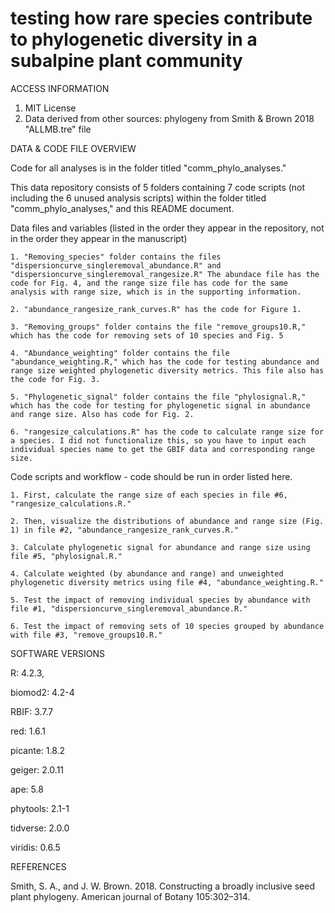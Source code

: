 # testing how rare species contribute to phylogenetic diversity in a subalpine plant community 

ACCESS INFORMATION
1. MIT License
2. Data derived from other sources: phylogeny from Smith & Brown 2018 "ALLMB.tre" file


DATA & CODE FILE OVERVIEW

Code for all analyses is in the folder titled "comm_phylo_analyses."

This data repository consists of 5 folders containing 7 code scripts (not including the 6 unused analysis scripts) within the folder titled "comm_phylo_analyses," and this README document.


Data files and variables (listed in the order they appear in the repository, not in the order they appear in the manuscript)

    1. "Removing_species" folder contains the files "dispersioncurve_singleremoval_abundance.R" and "dispersioncurve_singleremoval_rangesize.R" The abundace file has the code for Fig. 4, and the range size file has code for the same analysis with range size, which is in the supporting information. 
    
    2. "abundance_rangesize_rank_curves.R" has the code for Figure 1. 

    3. "Removing_groups" folder contains the file "remove_groups10.R," which has the code for removing sets of 10 species and Fig. 5

    4. "Abundance_weighting" folder contains the file "abundance_weighting.R," which has the code for testing abundance and range size weighted phylogenetic diversity metrics. This file also has the code for Fig. 3. 

    5. "Phylogenetic_signal" folder contains the file "phylosignal.R," which has the code for testing for phylogenetic signal in abundance and range size. Also has code for Fig. 2. 

    6. "rangesize_calculations.R" has the code to calculate range size for a species. I did not functionalize this, so you have to input each individual species name to get the GBIF data and corresponding range size. 



Code scripts and workflow - code should be run in order listed here. 

    1. First, calculate the range size of each species in file #6, "rangesize_calculations.R." 

    2. Then, visualize the distributions of abundance and range size (Fig. 1) in file #2, "abundance_rangesize_rank_curves.R." 

    3. Calculate phylogenetic signal for abundance and range size using file #5, "phylosignal.R." 

    4. Calculate weighted (by abundance and range) and unweighted phylogenetic diversity metrics using file #4, "abundance_weighting.R." 

    5. Test the impact of removing individual species by abundance with file #1, "dispersioncurve_singleremoval_abundance.R." 

    6. Test the impact of removing sets of 10 species grouped by abundance with file #3, "remove_groups10.R." 


SOFTWARE VERSIONS

R: 4.2.3,

biomod2: 4.2-4

RBIF: 3.7.7

red: 1.6.1

picante: 1.8.2

geiger: 2.0.11

ape: 5.8 

phytools: 2.1-1

tidverse: 2.0.0

viridis: 0.6.5


REFERENCES

Smith, S. A., and J. W. Brown. 2018. Constructing a broadly inclusive seed plant phylogeny. American journal of Botany 105:302–314.


 

